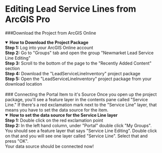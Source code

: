 # Editing Lead Service Lines from ArcGIS Pro
###Download the Project from ArcGIS Online
<details open>
  <summary><B>How to Download the Project Package</B></summary>
  <B>Step 1:</B> Log into your ArcGIS Online account<br>
  <B>Step 2:</B> Go to "Groups" tab and open the group "Newmarket Lead Service Line Editing"<br>
  <B>Step 3:</B> Scroll to the bottom of the page to the "Recently Added Content" section<br>
  <B>Step 4:</B> Download the "LeadServiceLineInventory" project package<br>
  <B>Step 5:</B> Open the "LeadServiceLineInventory" project package from your download location
</details><br>
### Connecting the Portal Item to it's Source
Once you open up the project package, you'll see a feature layer in the contents pane called "Service Line." If there's a red exclamation mark next to the "Service Line" layer, that means you have to set the data source for the item.<br>
<details open>
  <summary><B>How to set the data source for the Service Line layer</B></summary>
  <B>Step 1:</B> Double click on the red exclamation point<br>
  <B>Step 2:</B> In the left hand column, under "Portal" double click "My Groups". You should see a feature layer that says "Service Line Editing". Double click on that and you will see one layer called "Service Line". Select that and press "OK".<br>
  Your data source should be connected now!

